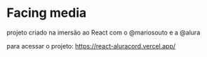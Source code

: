 # Facing media
projeto criado na imersão ao React com o @mariosouto e a @alura

para acessar o projeto: https://react-aluracord.vercel.app/
